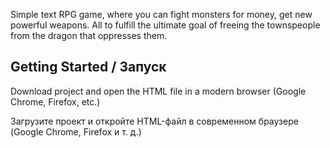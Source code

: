 Simple text RPG game, where you can fight monsters for money, get new powerful weapons. All to fulfill the ultimate goal of freeing the townspeople from the dragon that oppresses them.

## Getting Started / Запуск

Download project and open the HTML file in a modern browser (Google Chrome, Firefox, etc.)

Загрузите проект и откройте HTML-файл в современном браузере (Google Chrome, Firefox и т. д.)
